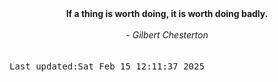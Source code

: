 
<div align="center"><b><span>If a thing is worth doing, it is worth doing badly.</span></b><br><br><i> - Gilbert Chesterton</i></div>
<br><br><kbd>Last updated:Sat Feb 15 12:11:37 2025</kbd>